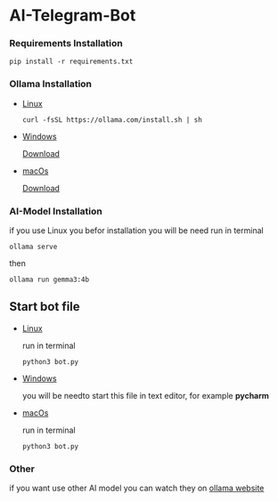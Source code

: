 # AI-Telegram-Bot

### **Requirements Installation**

`pip install -r requirements.txt`


### **Ollama Installation**

- <u>Linux</u>
  
    ```curl -fsSL https://ollama.com/install.sh | sh```
- <u>Windows</u>
  
  [Download](https://ollama.com/download/OllamaSetup.exe)
 
 - <u>macOs</u>

    [Download](https://ollama.com/download/Ollama.dmg)

### **AI-Model Installation**

if you use Linux you befor installation you will be need run in terminal

`ollama serve`

then

`ollama run gemma3:4b`

## **Start bot file**
- <u>Linux</u>

   run in terminal

   `python3 bot.py`

- <u>Windows</u>
  
    you will be needto start this file in text editor, for example **pycharm** 

 - <u>macOs</u>
   
   run in terminal

   `python3 bot.py`

### Other
  if you want use other AI model you can watch they on [ollama website](https://ollama.com/search)
